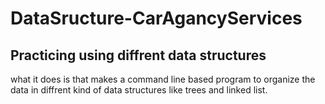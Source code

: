 # DataSructure-CarAgancyServices
## Practicing using diffrent data structures 
what it does is that makes a command line based program to organize the data in diffrent kind of data structures like trees and linked list.
